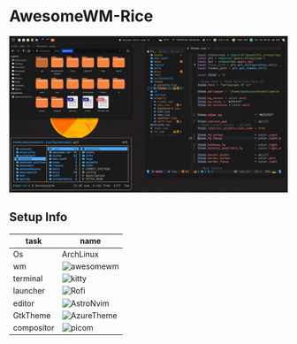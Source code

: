 # AwesomeWM-Rice

![image](screenshots/screen1.png)

## Setup Info

| task       | name                                        |
| ---------- | ------------------------------------------- |
| Os         | ArchLinux                                   |
| wm         | ![awesomewm](https://awesomewm.org/)        |
| terminal   | ![kitty](https://sw.kovidgoyal.net/kitty/)  |
| launcher   | ![Rofi](https://github.com/davatorium/rofi) |
| editor     | ![AstroNvim](https://astronvim.com/)        |
| GtkTheme   | ![AzureTheme](https://astronvim.com/)       |
| compositor | ![picom](https://github.com/yshui/picom)    |
